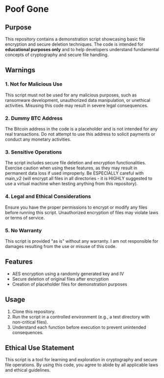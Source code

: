 # Poof Gone

## Purpose

This repository contains a demonstration script showcasing basic file encryption and secure deletion techniques. The code is intended for **educational purposes only** and to help developers understand fundamental concepts of cryptography and secure file handling.

## Warnings

### 1. **Not for Malicious Use**

This script must not be used for any malicious purposes, such as ransomware development, unauthorized data manipulation, or unethical activities. Misusing this code may result in severe legal consequences.

### 2. **Dummy BTC Address**

The Bitcoin address in the code is a placeholder and is not intended for any real transactions. Do not attempt to use this address to solicit payments or conduct any monetary activities.

### 3. **Sensitive Operations**

The script includes secure file deletion and encryption functionalities. Exercise caution when using these features, as they may result in permanent data loss if used improperly. Be ESPECIALLY careful with main_v2 (will encrypt all files in all directories - it is HIGHLY suggested to use a virtual machine when testing anything from this repository). 

### 4. **Legal and Ethical Considerations**

Ensure you have the proper permissions to encrypt or modify any files before running this script. Unauthorized encryption of files may violate laws or terms of service. 

### 5. **No Warranty**

This script is provided "as is" without any warranty. I am not responsible for damages resulting from the use or misuse of this code.

## Features

- AES encryption using a randomly generated key and IV
- Secure deletion of original files after encryption
- Creation of placeholder files for demonstration purposes

## Usage

1. Clone this repository.
2. Run the script in a controlled environment (e.g., a test directory with non-critical files).
3. Understand each function before execution to prevent unintended consequences.

## Ethical Use Statement

This script is a tool for learning and exploration in cryptography and secure file operations. By using this code, you agree to abide by all applicable laws and ethical guidelines.

